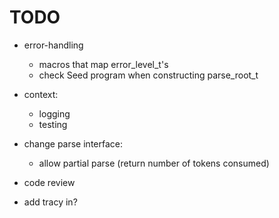 # TODO

* error-handling
    * macros that map error_level_t's
    * check Seed program when constructing parse_root_t

* context:
    * logging
    * testing

* change parse interface:
    * allow partial parse (return number of tokens consumed)

* code review

* add tracy in?
